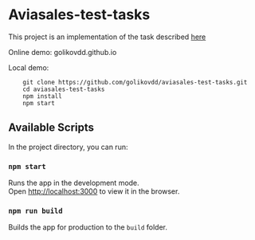 # Aviasales-test-tasks

This project is an implementation of the task described [here](https://github.com/KosyanMedia/test-tasks/blob/master/aviasales/README.md)

Online demo: golikovdd.github.io

Local demo:
```
    git clone https://github.com/golikovdd/aviasales-test-tasks.git
    cd aviasales-test-tasks
    npm install
    npm start
```

## Available Scripts

In the project directory, you can run:

### `npm start`

Runs the app in the development mode.<br>
Open [http://localhost:3000](http://localhost:3000) to view it in the browser.

### `npm run build`

Builds the app for production to the `build` folder.